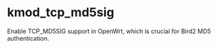 # kmod_tcp_md5sig
Enable TCP_MD5SIG support in OpenWrt, which is crucial for Bird2 MD5 authentication.  
